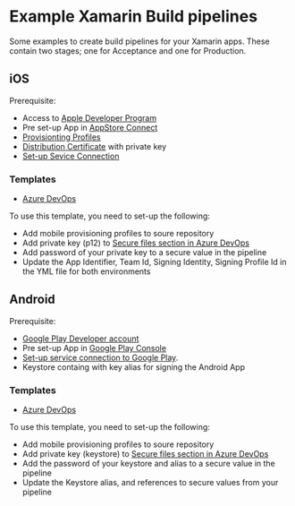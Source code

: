 # Example Xamarin Build pipelines

Some examples to create build pipelines for your Xamarin apps. These contain two stages; one for Acceptance and one for Production.

## iOS

Prerequisite: 
- Access to [Apple Developer Program](https://developer.apple.com/programs/)
- Pre set-up App in [AppStore Connect](https://developer.apple.com/programs/)
- [Provisionting Profiles](https://developer.apple.com/account/resources/profiles/list)
- [Distribution Certificate](https://developer.apple.com/account/resources/certificates/list) with private key
- [Set-up Sevice Connection](https://docs.microsoft.com/en-us/appcenter/distribution/stores/apple)


### Templates
- [Azure DevOps](azure-ios-release.yml)

To use this template, you need to set-up the following:
- Add mobile provisioning profiles to soure repository
- Add private key (p12) to [Secure files section in Azure DevOps](https://docs.microsoft.com/en-us/azure/devops/pipelines/library/secure-files?view=azure-devops)
- Add password of your private key to a secure value in the pipeline
- Update the App Identifier, Team Id, Signing Identity, Signing Profile Id in the YML file for both environments

## Android

Prerequisite: 
- [Google Play Developer account](https://developer.android.com/)
- Pre set-up App in [Google Play Console](https://play.google.com/console/)
- [Set-up service connection to Google Play](https://docs.microsoft.com/en-us/appcenter/distribution/stores/googleplay).
- Keystore containg with key alias for signing the Android App

### Templates
- [Azure DevOps](azure-android-release.yml)

To use this template, you need to set-up the following:
- Add mobile provisioning profiles to soure repository
- Add private key (keystore) to [Secure files section in Azure DevOps](https://docs.microsoft.com/en-us/azure/devops/pipelines/library/secure-files?view=azure-devops)
- Add the password of your keystore and alias to a secure value in the pipeline
- Update the Keystore alias, and references to secure values from your pipeline

